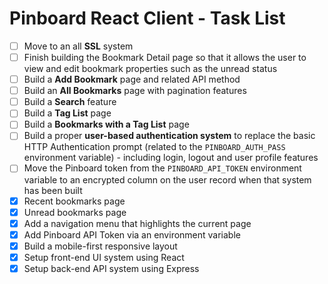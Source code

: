 # Pinboard React Client - Task List

- [ ] Move to an all **SSL** system
- [ ] Finish building the Bookmark Detail page so that it allows the user to view and edit bookmark properties such as the unread status
- [ ] Build a **Add Bookmark** page and related API method
- [ ] Build an **All Bookmarks** page with pagination features
- [ ] Build a **Search** feature
- [ ] Build a **Tag List** page
- [ ] Build a **Bookmarks with a Tag List** page
- [ ] Build a proper **user-based authentication system** to replace the basic HTTP Authentication prompt (related to the `PINBOARD_AUTH_PASS` environment variable) - including login, logout and user profile features
- [ ] Move the Pinboard token from the `PINBOARD_API_TOKEN` environment variable to an encrypted column on the user record when that system has been built
- [x] Recent bookmarks page
- [x] Unread bookmarks page
- [x] Add a navigation menu that highlights the current page
- [x] Add Pinboard API Token via an environment variable
- [x] Build a mobile-first responsive layout
- [x] Setup front-end UI system using React
- [x] Setup back-end API system using Express
